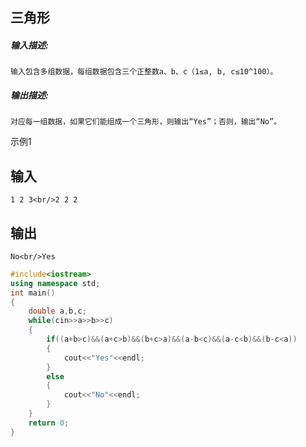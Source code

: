 ## 三角形

##### **输入描述:**

```
输入包含多组数据，每组数据包含三个正整数a、b、c（1≤a, b, c≤10^100）。
```





##### **输出描述:**

```
对应每一组数据，如果它们能组成一个三角形，则输出“Yes”；否则，输出“No”。
```

示例1

## 输入

```
1 2 3<br/>2 2 2
```

## 输出

```
No<br/>Yes
```

```C++
#include<iostream>
using namespace std;
int main()
{
    double a,b,c;
    while(cin>>a>>b>>c)
    {
        if((a+b>c)&&(a+c>b)&&(b+c>a)&&(a-b<c)&&(a-c<b)&&(b-c<a))
        {
            cout<<"Yes"<<endl;
        }
        else
        {
            cout<<"No"<<endl;
        }
    }
    return 0;
}
```

